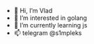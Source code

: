 - 👋 Hi, I’m Vlad
- 👀 I’m interested in golang
- 🌱 I’m currently learning js
- 📫 telegram @s1mpleks

<!---
BlasseProphet/BlasseProphet is a ✨ special ✨ repository because its `README.md` (this file) appears on your GitHub profile.
You can click the Preview link to take a look at your changes.
--->
